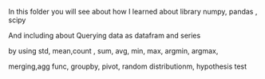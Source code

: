In this folder you will see about how I learned about library numpy, pandas , scipy 

And including about Querying data as datafram and series 

by using std, mean,count , sum, avg, min, max, argmin, argmax,

merging,agg func, groupby, pivot, random distributionm, hypothesis test
